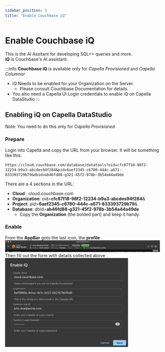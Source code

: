 ```yaml
---
sidebar_position: 5
title: "Enable Couchbase iQ"
---
```


# Enable Couchbase iQ

This is the AI Assitant for developing SQL++ queries and more.<br />
**iQ** is Couchbase's AI assistant.

:::info
**Couchbase iQ** is available only for _Capella Provisioned_ and _Capella Columnar_

- iQ Needs to be enabled for your Organization on the Server.
  - Please consult Couchbase Documentation for details.
- You also need a Capella UI Login credentials to enable iQ on Capella DataStudio
  :::

## Enabling iQ on Capella DataStudio

Note: You need to do this only for _Capella Provisioned_<br />

### Prepare

Login into Capella and copy the URL from your browser. It will be something like this:

```
https://cloud.couchbase.com/database/datatools?oid=cfc87f18-98f2-12234-b9a3-abcdes94f284&pid=6aef2345-c6780-444c-a671-833393729b79&dbid=ab46fd88-g321-45f2-978b-3b54a44a49de
```

There are a 4 sections in the URL:

- **Cloud** : cloud.couchbase.com
- **Organization**: oid=**cfc87f18-98f2-12234-b9a3-abcdes94f284**&
- **Project**: pid=**6aef2345-c6780-444c-a671-833393729b79**&
- **Database**: dbid=**ab46fd88-g321-45f2-978b-3b54a44a49de**
  - Copy the **Organization** (the bolded part) and keep it handy.

### Enable

From the **AppBar** goto the last icon, the **profile**
![workbench-iq-enabling](/img/workbenches/workbench-iq-enabling.png)
Then fill out the form with details collected above
<img src="/img/workbenches/workbench-iq-form.png" width="400" alt="workbench-iq-form" />
